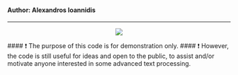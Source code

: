 #### Author: Alexandros Ioannidis
-------------------------------------------------------------------------------------------------------------------------------
<p align="center">
<img src="https://github.com/it21208/Text-Processing-ETL-and-Machine-Learning-for-Newslines/etl.png">
</p>
#### ❗️ The purpose of this code is for demonstration only.  
#### ❗️ However, the code is still useful for ideas and open to the public, to assist and/or motivate anyone interested in some advanced text processing.

